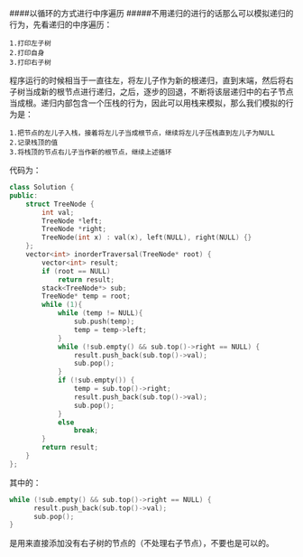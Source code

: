 ####以循环的方式进行中序遍历
#####不用递归的进行的话那么可以模拟递归的行为，先看递归的中序遍历：
```
1.打印左子树
2.打印自身
3.打印右子树
```
程序运行的时候相当于一直往左，将左儿子作为新的根递归，直到末端，然后将右子树当成新的根节点进行递归，之后，逐步的回退，不断将该层递归中的右子节点当成根。递归内部包含一个压栈的行为，因此可以用栈来模拟，那么我们模拟的行为是：
```
1.把节点的左儿子入栈，接着将左儿子当成根节点，继续将左儿子压栈直到左儿子为NULL
2.记录栈顶的值
3.将栈顶的节点右儿子当作新的根节点，继续上述循环
```
代码为：
```cpp
class Solution {
public:
    struct TreeNode {
        int val;
        TreeNode *left;
        TreeNode *right;
        TreeNode(int x) : val(x), left(NULL), right(NULL) {}        
    };
    vector<int> inorderTraversal(TreeNode* root) {
        vector<int> result;
        if (root == NULL)
            return result;
        stack<TreeNode*> sub;
        TreeNode* temp = root;
        while (1){
            while (temp != NULL){
                sub.push(temp);
                temp = temp->left;
            }
            while (!sub.empty() && sub.top()->right == NULL) {
                result.push_back(sub.top()->val);
                sub.pop();
            }
            if (!sub.empty()) {
                temp = sub.top()->right;
                result.push_back(sub.top()->val);
                sub.pop();
            }
            else
                break;
        }
        return result;
    }
};
```
其中的：
```cpp
while (!sub.empty() && sub.top()->right == NULL) {
      result.push_back(sub.top()->val);
      sub.pop();
}
```
是用来直接添加没有右子树的节点的（不处理右子节点），不要也是可以的。








